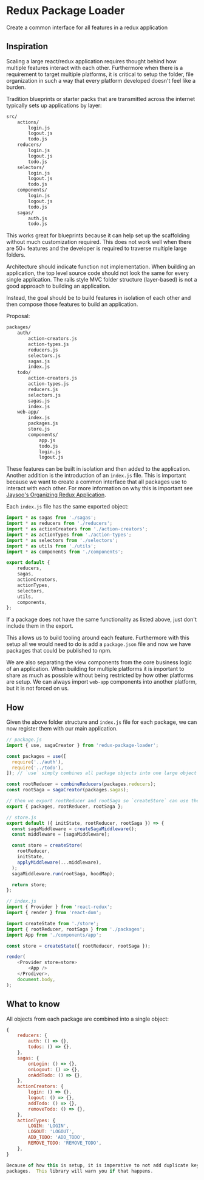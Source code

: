 # Redux Package Loader

Create a common interface for all features in a redux application

## Inspiration

Scaling a large react/redux application requires thought behind how multiple
features interact with each other.  Furthermore when there is a requirement
to target multiple platforms, it is critical to setup the folder, file organization
in such a way that every platform developed doesn't feel like a burden.

Tradition blueprints or starter packs that are transmitted across the internet
typically sets up applications by layer:

```bash
src/
    actions/
        login.js
        logout.js
        todo.js
    reducers/
        login.js
        logout.js
        todo.js
    selectors/
        login.js
        logout.js
        todo.js
    components/
        login.js
        logout.js
        todo.js
    sagas/
        auth.js
        todo.js
```

This works great for blueprints because it can help set up the scaffolding
without much customization required.  This does not work well when there are
50+ features and the developer is required to traverse multiple large folders.

Architecture should indicate function not implementation.  When building an
application, the top level source code should not look the same for every single
application.  The rails style MVC folder structure (layer-based) is not a good
approach to building an application.

Instead, the goal should be to build features in isolation of each other and then
compose those features to build an application.

Proposal:

```bash
packages/
    auth/
        action-creators.js
        action-types.js
        reducers.js
        selectors.js
        sagas.js
        index.js
    todo/
        action-creators.js
        action-types.js
        reducers.js
        selectors.js
        sagas.js
        index.js
    web-app/
        index.js
        packages.js
        store.js
        components/
            app.js
            todo.js
            login.js
            logout.js
```

These features can be built in isolation and then added to the application.
Another addition is the introduction of an `index.js` file.  This is important
because we want to create a common interface that all packages use to interact
with each other. For more information on why this is important see
[Jaysoo's Organizing Redux Application](https://jaysoo.ca/2016/02/28/organizing-redux-application/).

Each `index.js` file has the same exported object:

```js
import * as sagas from './sagas';
import * as reducers from './reducers';
import * as actionCreators from './action-creators';
import * as actionTypes from './action-types';
import * as selectors from './selectors';
import * as utils from './utils';
import * as components from './components';

export default {
    reducers,
    sagas,
    actionCreators,
    actionTypes,
    selectors,
    utils,
    components,
};
```

If a package does not have the same functionality as listed above, just don't
include them in the export.

This allows us to build tooling around each feature.  Furthermore with this setup
all we would need to do is add a `package.json` file and now we have packages
that could be published to npm.

We are also separating the view components from the core business logic of an application.
When building for multiple platforms it is important to share as much as possible
without being restricted by how other platforms are setup.  We can always import
`web-app` components into another platform, but it is not forced on us.

## How

Given the above folder structure and `index.js` file for each package,
we can now register them with our main application.

```js
// package.js
import { use, sagaCreator } from 'redux-package-loader';

const packages = use([
  require('../auth'),
  require('../todo'),
]); // `use` simply combines all package objects into one large object

const rootReducer = combineReducers(packages.reducers);
const rootSaga = sagaCreator(packages.sagas);

// then we export rootReducer and rootSaga so `createStore` can use them
export { packages, rootReducer, rootSaga };
```

```js
// store.js
export default ({ initState, rootReducer, rootSaga }) => {
  const sagaMiddleware = createSagaMiddleware();
  const middleware = [sagaMiddleware];

  const store = createStore(
    rootReducer,
    initState,
    applyMiddleware(...middleware),
  );
  sagaMiddleware.run(rootSaga, hoodMap);

  return store;
};
```

```js
// index.js
import { Provider } from 'react-redux';
import { render } from 'react-dom';

import createState from './store';
import { rootReducer, rootSaga } from './packages';
import App from './components/app';

const store = createState({ rootReducer, rootSaga });

render(
    <Provider store=store>
        <App />
    </Prodiver>,
    document.body,
);
```

## What to know

All objects from each package are combined into a single object:

```js
{
    reducers: {
        auth: () => {},
        todos: () => {},
    },
    sagas: {
        onLogin: () => {},
        onLogout: () => {},
        onAddTodo: () => {},
    },
    actionCreators: {
        login: () => {},
        logout: () => {},
        addTodo: () => {},
        removeTodo: () => {},
    },
    actionTypes: {
        LOGIN: 'LOGIN',
        LOGOUT: 'LOGOUT',
        ADD_TODO: 'ADD_TODO',
        REMOVE_TODO: 'REMOVE_TODO',
    },
}

Because of how this is setup, it is imperative to not add duplicate keys across
packages.  This library will warn you if that happens.
```
